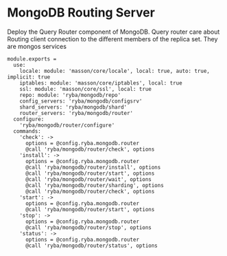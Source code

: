 
# MongoDB Routing Server

Deploy the Query Router component of MongoDB. Query router care about Routing
client connection to the different members of the replica set. They are mongos
services

    module.exports =
      use:
        locale: module: 'masson/core/locale', local: true, auto: true, implicit: true
        iptables: module: 'masson/core/iptables', local: true
        ssl: module: 'masson/core/ssl', local: true
        repo: module: 'ryba/mongodb/repo'
        config_servers: 'ryba/mongodb/configsrv'
        shard_servers: 'ryba/mongodb/shard'
        router_servers: 'ryba/mongodb/router'
      configure:
        'ryba/mongodb/router/configure'
      commands:
        'check': ->
          options = @config.ryba.mongodb.router
          @call 'ryba/mongodb/router/check', options
        'install': ->
          options = @config.ryba.mongodb.router
          @call 'ryba/mongodb/router/install', options
          @call 'ryba/mongodb/router/start', options
          @call 'ryba/mongodb/router/wait', options
          @call 'ryba/mongodb/router/sharding', options
          @call 'ryba/mongodb/router/check', options
        'start': ->
          options = @config.ryba.mongodb.router
          @call 'ryba/mongodb/router/start', options
        'stop': ->
          options = @config.ryba.mongodb.router
          @call 'ryba/mongodb/router/stop', options
        'status': ->
          options = @config.ryba.mongodb.router
          @call 'ryba/mongodb/router/status', options

